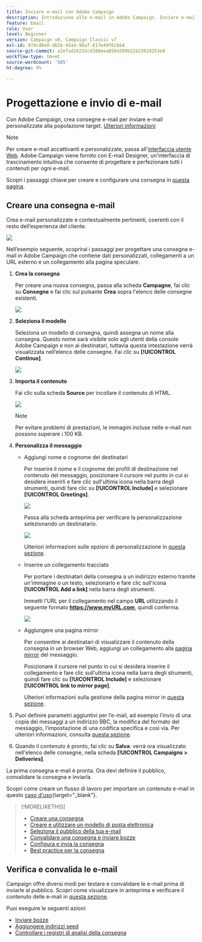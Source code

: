 ```yaml
---
title: Inviare e-mail con Adobe Campaign
description: Introduzione alle e-mail in Adobe Campaign. Inviare e-mail personalizzate a una popolazione target.
feature: Email
role: User
level: Beginner
version: Campaign v8, Campaign Classic v7
exl-id: 97dcd0e0-db5b-45a4-96af-817e49f6cb64
source-git-commit: a2efad26232cd380eea850a589b22b23928253e8
workflow-type: tm+mt
source-wordcount: '565'
ht-degree: 9%

---
```


# Progettazione e invio di e-mail

Con Adobe Campaign, crea consegne e-mail per inviare e-mail personalizzate alla popolazione target. [Ulteriori informazioni](../send/send.md)

>[!NOTE]
>
>Per creare e-mail accattivanti e personalizzate, passa all&#39;[interfaccia utente Web](../start/campaign-ui.md#campaign-web-user-interface-ac-web-ui). Adobe Campaign viene fornito con E-mail Designer, un’interfaccia di trascinamento intuitiva che consente di progettare e perfezionare tutti i contenuti per ogni e-mail.


Scopri i passaggi chiave per creare e configurare una consegna in [questa pagina](../start/create-message.md).

## Creare una consegna e-mail

Crea e-mail personalizzate e contestualmente pertinenti, coerenti con il resto dell’esperienza del cliente.

![](assets/new-email-content.png)


Nell’esempio seguente, scoprirai i passaggi per progettare una consegna e-mail in Adobe Campaign che contiene dati personalizzati, collegamenti a un URL esterno e un collegamento alla pagina speculare.

1. **Crea la consegna**

   Per creare una nuova consegna, passa alla scheda **Campagne**, fai clic su **Consegne** e fai clic sul pulsante **Crea** sopra l&#39;elenco delle consegne esistenti.

   ![](assets/delivery_step_1.png)

1. **Seleziona il modello**

   Seleziona un modello di consegna, quindi assegna un nome alla consegna. Questo nome sarà visibile solo agli utenti della console Adobe Campaign e non ai destinatari, tuttavia questa intestazione verrà visualizzata nell’elenco delle consegne. Fai clic su **[!UICONTROL Continue]**.

   ![](assets/dce_delivery_model.png)

1. **Importa il contenuto**

   Fai clic sulla scheda **Source** per incollare il contenuto di HTML.

   ![](assets/paste-content.png)

   >[!NOTE]
   >
   >Per evitare problemi di prestazioni, le immagini incluse nelle e-mail non possono superare i 100 KB.

1. **Personalizza il messaggio**

   * Aggiungi nome e cognome dei destinatari

     Per inserire il nome e il cognome dei profili di destinazione nel contenuto del messaggio, posizionare il cursore nel punto in cui si desidera inserirli e fare clic sull&#39;ultima icona nella barra degli strumenti, quindi fare clic su **[!UICONTROL Include]** e selezionare **[!UICONTROL Greetings]**.

     ![](assets/include-greetings.png)

     Passa alla scheda anteprima per verificare la personalizzazione selezionando un destinatario.

     ![](assets/perso-check.png)

     Ulteriori informazioni sulle opzioni di personalizzazione in [questa sezione](personalize.md).

   * Inserire un collegamento tracciato

     Per portare i destinatari della consegna a un indirizzo esterno tramite un&#39;immagine o un testo, selezionarlo e fare clic sull&#39;icona **[!UICONTROL Add a link]** nella barra degli strumenti.

     Immetti l&#39;URL per il collegamento nel campo **URL** utilizzando il seguente formato **https://www.myURL.com**, quindi conferma.

     ![](assets/add-a-link.png)

   * Aggiungere una pagina mirror

     Per consentire ai destinatari di visualizzare il contenuto della consegna in un browser Web, aggiungi un collegamento alla [pagina mirror](mirror-page.md) del messaggio.

     Posizionare il cursore nel punto in cui si desidera inserire il collegamento e fare clic sull&#39;ultima icona nella barra degli strumenti, quindi fare clic su **[!UICONTROL Include]** e selezionare **[!UICONTROL link to mirror page]**.

     Ulteriori informazioni sulla gestione della pagina mirror in [questa sezione](mirror-page.md#link-to-mirror-page).

1. Puoi definire parametri aggiuntivi per l’e-mail, ad esempio l’invio di una copia dei messaggi a un indirizzo BBC, la modifica del formato del messaggio, l’impostazione di una codifica specifica e così via. Per ulteriori informazioni, consulta [questa sezione](email-parameters.md).

1. Quando il contenuto è pronto, fai clic su **Salva**: verrà ora visualizzato nell&#39;elenco delle consegne, nella scheda **[!UICONTROL Campaigns > Deliveries]**.

La prima consegna e-mail è pronta. Ora devi definire il pubblico, convalidare la consegna e inviarla.

Scopri come creare un flusso di lavoro per importare un contenuto e-mail in questo [caso d&#39;uso](https://experienceleague.adobe.com/docs/campaign/automation/workflows/use-cases/deliveries/load-delivery-content.html){target="_blank"}.

>[!MORELIKETHIS]
>
>* [Creare una consegna](../start/create-message.md)
>* [Creare e utilizzare un modello di posta elettronica](create-templates.md)
>* [Seleziona il pubblico della tua e-mail](../audiences/gs-audiences.md)
>* [Convalidare una consegna e inviare bozze](preview-and-proof.md)
>* [Configura e invia la consegna](configure-and-send.md)
>* [Best practice per la consegna](../start/delivery-best-practices.md)

## Verifica e convalida le e-mail

Campaign offre diversi modi per testare e convalidare le e-mail prima di inviarle al pubblico. Scopri come visualizzare in anteprima e verificare il contenuto delle e-mail in [questa sezione](../send/preview-and-proof.md).

Puoi eseguire le seguenti azioni:

* [Inviare bozze](preview-and-proof.md)
* [Aggiungere indirizzi seed](../audiences/test-profiles.md)
* [Controllare i registri di analisi della consegna](delivery-analysis.md)

